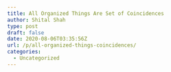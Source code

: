 ```yaml
---
title: All Organized Things Are Set of Coincidences
author: Shital Shah
type: post
draft: false
date: 2020-08-06T03:35:56Z
url: /p/all-organized-things-coincidences/
categories:
  - Uncategorized
---
```


